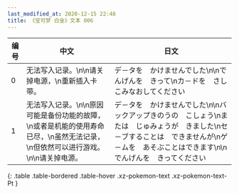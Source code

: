 ```yaml
---
last_modified_at: 2020-12-15 22:48
title: 《宝可梦 白金》文本 006
---
```

| 编号 | 中文 | 日文 |
| ---- | ---- | ---- |
| 0 | 无法写入记录。\n\n请关掉电源，\n重新插入卡带。 | デ－タを　かけませんでした\n\nでんげんを　きって\nカ－ドを　さしこみなおしてください |
| 1 | 无法写入记录。\n\n原因可能是备份功能的故障，\n或者是机能的使用寿命已尽，\n虽然无法记录，\n但依然可以进行游戏。\n\n请关掉电源。 | デ－タを　かけませんでした\n\nバックアップきのうの　こしょう\nまたは　じゅみょうが　きました\nセ－ブすることは　できませんが\nゲ－ムを　あそぶことはできます\n\nでんげんを　きってください |
{: .table .table-bordered .table-hover .xz-pokemon-text .xz-pokemon-text-Pt }